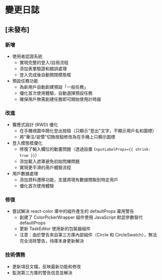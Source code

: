 # 變更日誌

## [未發布]

### 新增
- 使用者認證系統
  - 實現完整的登入/註冊流程
  - 添加表單驗證和錯誤處理
  - 登入完成後自動關閉模態框
- 預設任務功能
  - 為新用戶自動創建預設「一般任務」
  - 優化首次使用體驗，自動選擇預設任務
  - 確保用戶無需創建任務即可開始使用計時器

### 改進
- 響應式設計 (RWD) 優化
  - 在手機視圖中簡化登出按鈕（只顯示"登出"文字，不顯示用戶名和圖標）
  - 將"專注/習慣"切換按鈕修改為在手機上只顯示圖標
- 登入模態框優化
  - 修復了輸入欄位的動畫問題（透過設置 `InputLabelProps={{ shrink: true }}`）
  - 添加載入遮罩避免初始閃爍問題
  - 實現更平滑的用戶體驗流程
- 用戶數據處理
  - 添加資料遷移功能，支援將現有數據關聯到特定用戶
  - 優化首次使用體驗

### 修復
- 嘗試解決 react-color 庫中的組件產生的 defaultProps 棄用警告
  - 創建了 ColorPickerWrapper 組件使用 JavaScript 默認參數替代 defaultProps
  - 更新 TaskEditor 使用新的包裝器組件
  - 注意：由於警告來自第三方庫內部組件（Circle 和 CircleSwatch），無法完全消除警告，待庫本身更新解決

### 技術債務
- 更新項目文檔，反映最新功能和修改
- 監測第三方庫的警告信息並解決 